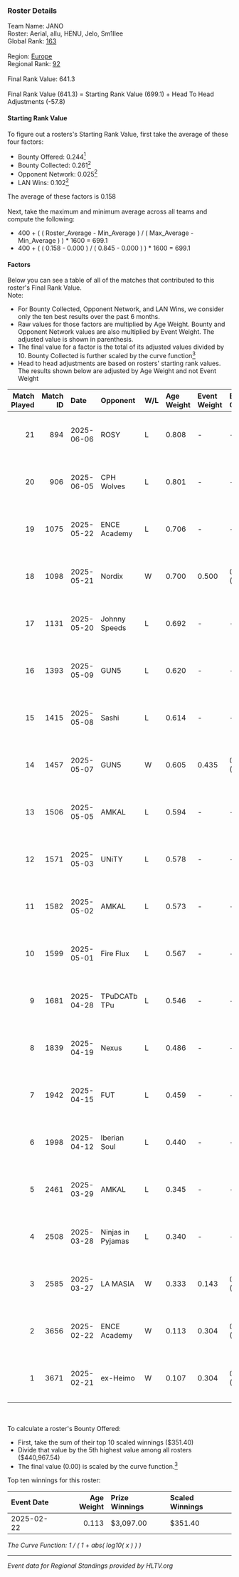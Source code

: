 ### Roster Details<br />
Team Name: JANO<br />
Roster: Aerial, allu, HENU, Jelo, Sm1llee<br />
Global Rank: [163](../../standings_global_2025_08_04.md)<br />
<br />
Region: [Europe]( ../../standings_europe_2025_08_04.md)<br />
Regional Rank: [92]( ../../standings_europe_2025_08_04.md)<br />
<br />
Final Rank Value:  641.3<br />
<br />
Final Rank Value (641.3) = Starting Rank Value (699.1) + Head To Head Adjustments (-57.8)<br />

#### Starting Rank Value<br />
To figure out a rosters's Starting Rank Value, first take the average of these four factors:<br />
- Bounty Offered: 0.244[<sup>1</sup>](#table2)
- Bounty Collected: 0.261[<sup>2</sup>](#table1)
- Opponent Network: 0.025[<sup>2</sup>](#table1)
- LAN Wins: 0.102[<sup>2</sup>](#table1)

The average of these factors is 0.158<br />
<br />
Next, take the maximum and minimum average across all teams and compute the following:<br />
- 400 + ( ( Roster_Average - Min_Average ) / ( Max_Average - Min_Average ) ) * 1600 = 699.1
- 400 + ( ( 0.158 - 0.000 ) / ( 0.845 - 0.000 ) ) * 1600 = 699.1


#### Factors<br />
Below you can see a table of all of the matches that contributed to this roster's Final Rank Value.<br />
Note:<br />

- For Bounty Collected, Opponent Network, and LAN Wins, we consider only the ten best results over the past 6 months.
- Raw values for those factors are multiplied by Age Weight. Bounty and Opponent Network values are also multiplied by Event Weight. The adjusted value is shown in parenthesis.
- The final value for a factor is the total of its adjusted values divided by 10. Bounty Collected is further scaled by the curve function[<sup>3</sup>](#curveFunction)
- Head to head adjustments are based on rosters' starting rank values. The results shown below are adjusted by Age Weight and not Event Weight
<span id="table1"></span><br />


| Match Played | Match ID | Date       | Opponent          | W/L | Age Weight | Event Weight | Bounty Collected | Opponent Network | LAN Wins  | H2H Adj. | Roster                            |
| -: | -: | :- | :- | :- | :- | :- | :- | :- | :- | -: | :- |
|           21 |      894 | 2025-06-06 | ROSY              | L   | 0.808      | -            | -                | -                | -         |   -13.86 | Aerial, allu, HENU, Jelo, Sm1llee |
|           20 |      906 | 2025-06-05 | CPH Wolves        | L   | 0.801      | -            | -                | -                | -         |    -8.21 | Aerial, allu, HENU, Jelo, Sm1llee |
|           19 |     1075 | 2025-05-22 | ENCE Academy      | L   | 0.706      | -            | -                | -                | -         |    -7.29 | Aerial, allu, HENU, Jelo, Sm1llee |
|           18 |     1098 | 2025-05-21 | Nordix            | W   | 0.700      | 0.500        | 0.000 (0.000)    | 0.052 (0.018)    | 1 (0.700) |     4.14 | Aerial, allu, HENU, Jelo, Sm1llee |
|           17 |     1131 | 2025-05-20 | Johnny Speeds     | L   | 0.692      | -            | -                | -                | -         |    -3.68 | Aerial, allu, HENU, Jelo, Sm1llee |
|           16 |     1393 | 2025-05-09 | GUN5              | L   | 0.620      | -            | -                | -                | -         |    -3.53 | Aerial, allu, HENU, Jelo, Sm1llee |
|           15 |     1415 | 2025-05-08 | Sashi             | L   | 0.614      | -            | -                | -                | -         |    -3.16 | Aerial, allu, HENU, Jelo, Sm1llee |
|           14 |     1457 | 2025-05-07 | GUN5              | W   | 0.605      | 0.435        | 0.051 (0.014)    | 0.830 (0.218)    | 0 (0.000) |    15.85 | Aerial, allu, HENU, Jelo, Sm1llee |
|           13 |     1506 | 2025-05-05 | AMKAL             | L   | 0.594      | -            | -                | -                | -         |    -6.17 | Aerial, allu, HENU, Jelo, Sm1llee |
|           12 |     1571 | 2025-05-03 | UNiTY             | L   | 0.578      | -            | -                | -                | -         |   -11.97 | Aerial, allu, HENU, Jelo, Sm1llee |
|           11 |     1582 | 2025-05-02 | AMKAL             | L   | 0.573      | -            | -                | -                | -         |    -6.66 | Aerial, allu, HENU, Jelo, Sm1llee |
|           10 |     1599 | 2025-05-01 | Fire Flux         | L   | 0.567      | -            | -                | -                | -         |    -6.62 | Aerial, allu, HENU, Jelo, Sm1llee |
|            9 |     1681 | 2025-04-28 | TPuDCATb TPu      | L   | 0.546      | -            | -                | -                | -         |    -4.97 | Aerial, allu, HENU, Jelo, Sm1llee |
|            8 |     1839 | 2025-04-19 | Nexus             | L   | 0.486      | -            | -                | -                | -         |    -3.29 | Aerial, allu, HENU, Jelo, Sm1llee |
|            7 |     1942 | 2025-04-15 | FUT               | L   | 0.459      | -            | -                | -                | -         |    -1.75 | Aerial, allu, HENU, Jelo, Sm1llee |
|            6 |     1998 | 2025-04-12 | Iberian Soul      | L   | 0.440      | -            | -                | -                | -         |    -0.32 | Aerial, allu, HENU, Jelo, Sm1llee |
|            5 |     2461 | 2025-03-29 | AMKAL             | L   | 0.345      | -            | -                | -                | -         |    -4.28 | Aerial, allu, HENU, Jelo, Sm1llee |
|            4 |     2508 | 2025-03-28 | Ninjas in Pyjamas | L   | 0.340      | -            | -                | -                | -         |    -0.17 | Aerial, allu, HENU, Jelo, Sm1llee |
|            3 |     2585 | 2025-03-27 | LA MASIA          | W   | 0.333      | 0.143        | 0.008 (0.000)    | 0.023 (0.001)    | 0 (0.000) |     4.78 | Aerial, allu, HENU, Jelo, Sm1llee |
|            2 |     3656 | 2025-02-22 | ENCE Academy      | W   | 0.113      | 0.304        | 0.021 (0.001)    | 0.208 (0.007)    | 1 (0.113) |     2.20 | Aerial, allu, HENU, Jelo, Sm1llee |
|            1 |     3671 | 2025-02-21 | ex-Heimo          | W   | 0.107      | 0.304        | 0.000 (0.000)    | 0.019 (0.001)    | 1 (0.107) |     1.14 | Aerial, allu, HENU, Jelo, Sm1llee |

<br />
<span id="table2"></span><br />
To calculate a roster's Bounty Offered:<br />

- First, take the sum of their top 10 scaled winnings ($351.40)
- Divide that value by the 5th highest value among all rosters ($440,967.54)
- The final value (0.00) is scaled by the curve function.[<sup>3</sup>](#curveFunction)

Top ten winnings for this roster:<br />

| Event Date | Age Weight | Prize Winnings | Scaled Winnings |
| :- | -: | :- | :- |
| 2025-02-22 |      0.113 | $3,097.00      | $351.40         |


<span id="curveFunction"></span>_The Curve Function: 1 / ( 1 + abs( log10( x ) ) )_<br />

---
_Event data for Regional Standings provided by HLTV.org_<br />
